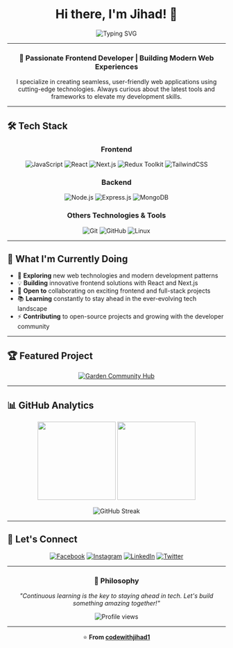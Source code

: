 <div align="center">

# Hi there, I'm Jihad! 👋

<img src="https://readme-typing-svg.herokuapp.com?font=Fira+Code&pause=1000&color=36BCF7&center=true&vCenter=true&width=435&lines=Frontend+Developer;React+%26+Next.js+Enthusiast;Always+Learning+New+Tech" alt="Typing SVG" />

---

### 🚀 Passionate Frontend Developer | Building Modern Web Experiences

I specialize in creating seamless, user-friendly web applications using cutting-edge technologies. Always curious about the latest tools and frameworks to elevate my development skills.

</div>

---

## 🛠️ Tech Stack

<div align="center">

### Frontend
![JavaScript](https://img.shields.io/badge/JavaScript-F7DF1E?style=for-the-badge&logo=javascript&logoColor=black)
![React](https://img.shields.io/badge/React-20232A?style=for-the-badge&logo=react&logoColor=61DAFB)
![Next.js](https://img.shields.io/badge/Next.js-000000?style=for-the-badge&logo=next.js&logoColor=white)
![Redux Toolkit](https://img.shields.io/badge/Redux_Toolkit-593D88?style=for-the-badge&logo=redux&logoColor=white)
![TailwindCSS](https://img.shields.io/badge/Tailwind_CSS-38B2AC?style=for-the-badge&logo=tailwind-css&logoColor=white)

### Backend 
![Node.js](https://img.shields.io/badge/Node.js-43853D?style=for-the-badge&logo=node.js&logoColor=white)
![Express.js](https://img.shields.io/badge/Express.js-404D59?style=for-the-badge&logo=express&logoColor=white)
![MongoDB](https://img.shields.io/badge/MongoDB-4EA94B?style=for-the-badge&logo=mongodb&logoColor=white)

### Others Technologies & Tools
![Git](https://img.shields.io/badge/Git-F05032?style=for-the-badge&logo=git&logoColor=white)
![GitHub](https://img.shields.io/badge/GitHub-100000?style=for-the-badge&logo=github&logoColor=white)
![Linux](https://img.shields.io/badge/Linux-FCC624?style=for-the-badge&logo=linux&logoColor=black)

</div>

---

## 🌱 What I'm Currently Doing

- 🔭 **Exploring** new web technologies and modern development patterns
- 💡 **Building** innovative frontend solutions with React and Next.js
- 🤝 **Open to** collaborating on exciting frontend and full-stack projects
- 📚 **Learning** constantly to stay ahead in the ever-evolving tech landscape
- ⚡ **Contributing** to open-source projects and growing with the developer community

---

## 🏆 Featured Project

<div align="center">

[![Garden Community Hub](https://github-readme-stats.vercel.app/api/pin/?username=codewithjihad1&repo=garden-community-hub&theme=tokyonight&hide_border=true)](https://github.com/codewithjihad1/garden-community-hub)

</div>

---

## 📊 GitHub Analytics

<div align="center">

<img height="180em" src="https://github-readme-stats.vercel.app/api?username=codewithjihad1&show_icons=true&theme=tokyonight&include_all_commits=true&count_private=true&hide_border=true"/>
<img height="180em" src="https://github-readme-stats.vercel.app/api/top-langs/?username=codewithjihad1&layout=compact&langs_count=8&theme=tokyonight&hide_border=true"/>

</div>

<div align="center">

![GitHub Streak](https://github-readme-streak-stats.herokuapp.com/?user=codewithjihad1&theme=tokyonight&hide_border=true)

</div>

---

## 🤝 Let's Connect

<div align="center">

[![Facebook](https://img.shields.io/badge/Facebook-1877F2?style=for-the-badge&logo=facebook&logoColor=white)](https://www.facebook.com/codewithjihad)
[![Instagram](https://img.shields.io/badge/Instagram-E4405F?style=for-the-badge&logo=instagram&logoColor=white)](https://www.instagram.com/codewithjihad)
[![LinkedIn](https://img.shields.io/badge/LinkedIn-0077B5?style=for-the-badge&logo=linkedin&logoColor=white)](https://www.linkedin.com/in/codewithjihad1/)
[![Twitter](https://img.shields.io/badge/Twitter-1DA1F2?style=for-the-badge&logo=twitter&logoColor=white)](https://twitter.com/codewithjihad)

</div>

---

<div align="center">

### 💭 Philosophy

*"Continuous learning is the key to staying ahead in tech. Let's build something amazing together!"*

<img src="https://komarev.com/ghpvc/?username=codewithjihad1&color=blueviolet&style=flat-square&label=Profile+Views" alt="Profile views" />

</div>

---

<div align="center">

⭐️ **From [codewithjihad1](https://github.com/codewithjihad1)**

</div>